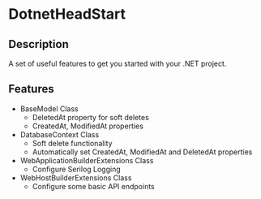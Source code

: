 # DotnetHeadStart

## Description

A set of useful features to get you started with your .NET project.

## Features

- BaseModel Class
  - DeletedAt property for soft deletes
  - CreatedAt, ModifiedAt properties
- DatabaseContext Class
  - Soft delete functionality
  - Automatically set CreatedAt, ModifiedAt and DeletedAt properties
- WebApplicationBuilderExtensions Class
  - Configure Serilog Logging
- WebHostBuilderExtensions Class
  - Configure some basic API endpoints
